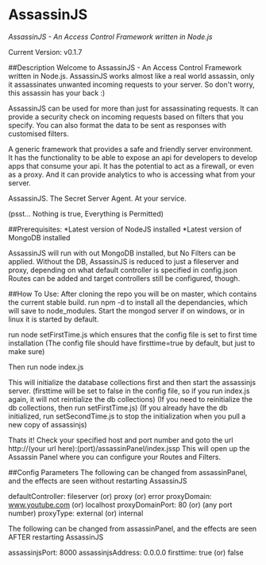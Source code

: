 AssassinJS
==========

*AssassinJS - An Access Control Framework written in Node.js*

Current Version: v0.1.7

##Description
Welcome to AssassinJS - An Access Control Framework written in Node.js. AssassinJS works almost like a real world assassin, only it assassinates unwanted incoming requests to your server. So don't worry, this assassin has your back :)

AssassinJS can be used for more than just for assassinating requests. It can provide a security check on incoming requests based on filters that you specify. You can also format the data to be sent as responses with customised filters.

A generic framework that provides a safe and friendly server environment. It has the functionality to be able to expose an api for developers to develop apps that consume your api. It has the potential to act as a firewall, or even as a proxy. And it can provide analytics to who is accessing what from your server.

AssassinJS. The Secret Server Agent. At your service.

(psst... Nothing is true, Everything is Permitted)


##Prerequisites:
*Latest version of NodeJS installed
*Latest version of MongoDB installed

AssassinJS will run with out MongoDB installed, but No Filters can be applied. Without the DB, AssassinJS is reduced to just a fileserver and proxy, depending on what default controller is specified in config.json
Routes can be added and target controllers still be configured, though.

##How To Use:
After cloning the repo you will be on master, which contains the current stable build.
run npm -d to install all the dependancies, which will save to node_modules.
Start the mongod server if on windows, or in linux it is started by default.

run node setFirstTime.js which ensures that the config file is set to first time installation
(The config file should have firsttime=true by default, but just to make sure)

Then run node index.js

This will initialize the database collections first and then start the assassinjs server.
(firsttime will be set to false in the config file, so if you run index.js again, it will not reintialize the db collections)
(If you need to reinitialize the db collections, then run setFirstTime.js)
(If you already have the db initialized, run setSecondTime.js to stop the initialization when you pull a new copy of assassinjs)

Thats it! Check your specified host and port number and goto the url
http://(your url here):(port)/assassinPanel/index.jssp
This will open up the Assassin Panel where you can configure your Routes and Filters.

##Config Parameters
The following can be changed from assassinPanel, and the effects are seen without restarting AssassinJS

defaultController: fileserver (or) proxy (or) error
proxyDomain: www.youtube.com (or) localhost
proxyDomainPort: 80 (or) (any port number)
proxyType: external (or) internal

The following can be changed from assassinPanel, and the effects are seen AFTER restarting AssassinJS

assassinjsPort:	8000
assassinjsAddress:	0.0.0.0
firsttime:	true (or) false